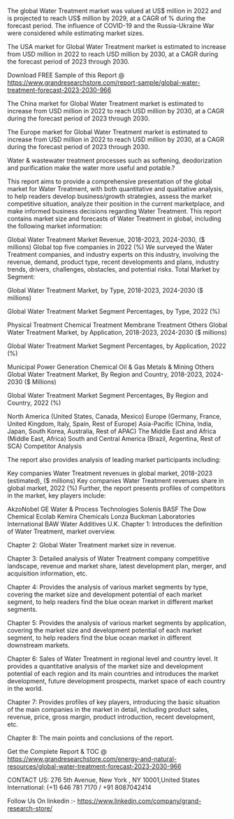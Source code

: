
The global Water Treatment market was valued at US$ million in 2022 and is projected to reach US$ million by 2029, at a CAGR of % during the forecast period. The influence of COVID-19 and the Russia-Ukraine War were considered while estimating market sizes.

The USA market for Global Water Treatment market is estimated to increase from USD million in 2022 to reach USD million by 2030, at a CAGR during the forecast period of 2023 through 2030.

Download FREE Sample of this Report @ https://www.grandresearchstore.com/report-sample/global-water-treatment-forecast-2023-2030-966

The China market for Global Water Treatment market is estimated to increase from USD million in 2022 to reach USD million by 2030, at a CAGR during the forecast period of 2023 through 2030.

The Europe market for Global Water Treatment market is estimated to increase from USD million in 2022 to reach USD million by 2030, at a CAGR during the forecast period of 2023 through 2030.

Water & wastewater treatment processes such as softening, deodorization and purification make the water more useful and potable.?

This report aims to provide a comprehensive presentation of the global market for Water Treatment, with both quantitative and qualitative analysis, to help readers develop business/growth strategies, assess the market competitive situation, analyze their position in the current marketplace, and make informed business decisions regarding Water Treatment. This report contains market size and forecasts of Water Treatment in global, including the following market information:

Global Water Treatment Market Revenue, 2018-2023, 2024-2030, ($ millions)
Global top five companies in 2022 (%)
We surveyed the Water Treatment companies, and industry experts on this industry, involving the revenue, demand, product type, recent developments and plans, industry trends, drivers, challenges, obstacles, and potential risks. Total Market by Segment:

Global Water Treatment Market, by Type, 2018-2023, 2024-2030 ($ millions)

Global Water Treatment Market Segment Percentages, by Type, 2022 (%)

Physical Treatment
Chemical Treatment
Membrane Treatment
Others
Global Water Treatment Market, by Application, 2018-2023, 2024-2030 ($ millions)

Global Water Treatment Market Segment Percentages, by Application, 2022 (%)

Municipal
Power Generation
Chemical
Oil & Gas
Metals & Mining
Others
Global Water Treatment Market, By Region and Country, 2018-2023, 2024-2030 ($ Millions)

Global Water Treatment Market Segment Percentages, By Region and Country, 2022 (%)

North America (United States, Canada, Mexico)
Europe (Germany, France, United Kingdom, Italy, Spain, Rest of Europe)
Asia-Pacific (China, India, Japan, South Korea, Australia, Rest of APAC)
The Middle East and Africa (Middle East, Africa)
South and Central America (Brazil, Argentina, Rest of SCA)
Competitor Analysis

The report also provides analysis of leading market participants including:

Key companies Water Treatment revenues in global market, 2018-2023 (estimated), ($ millions)
Key companies Water Treatment revenues share in global market, 2022 (%)
Further, the report presents profiles of competitors in the market, key players include:

AkzoNobel
GE Water & Process Technologies
Solenis
BASF
The Dow Chemical
Ecolab
Kemira Chemicals
Lonza
Buckman Laboratories International
BAW Water Additives U.K.
Chapter 1: Introduces the definition of Water Treatment, market overview.

Chapter 2: Global Water Treatment market size in revenue.

Chapter 3: Detailed analysis of Water Treatment company competitive landscape, revenue and market share, latest development plan, merger, and acquisition information, etc.

Chapter 4: Provides the analysis of various market segments by type, covering the market size and development potential of each market segment, to help readers find the blue ocean market in different market segments.

Chapter 5: Provides the analysis of various market segments by application, covering the market size and development potential of each market segment, to help readers find the blue ocean market in different downstream markets.

Chapter 6: Sales of Water Treatment in regional level and country level. It provides a quantitative analysis of the market size and development potential of each region and its main countries and introduces the market development, future development prospects, market space of each country in the world.

Chapter 7: Provides profiles of key players, introducing the basic situation of the main companies in the market in detail, including product sales, revenue, price, gross margin, product introduction, recent development, etc.

Chapter 8: The main points and conclusions of the report.

Get the Complete Report & TOC @ https://www.grandresearchstore.com/energy-and-natural-resources/global-water-treatment-forecast-2023-2030-966

CONTACT US:
276 5th Avenue, New York , NY 10001,United States
International: (+1) 646 781 7170 / +91 8087042414

Follow Us On linkedin :- https://www.linkedin.com/company/grand-research-store/
